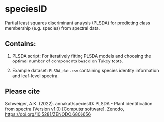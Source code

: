 # speciesID
Partial least squares discriminant analysis (PLSDA) for predicting class membership (e.g. species) from spectral data. 

## Contains:
1) PLSDA script: For iteratively fitting PLSDA models and choosing the optimal number of components based on Tukey tests.

2) Example dataset: ``PLSDA_dat.csv`` containing species identity information and leaf-level spectra.

## Please cite
Schweiger, A.K. (2022). annakat/speciesID: PLSDA - Plant identification from spectra (Version v1.0) [Computer software]. Zenodo, https://doi.org/10.5281/ZENODO.6806656 
